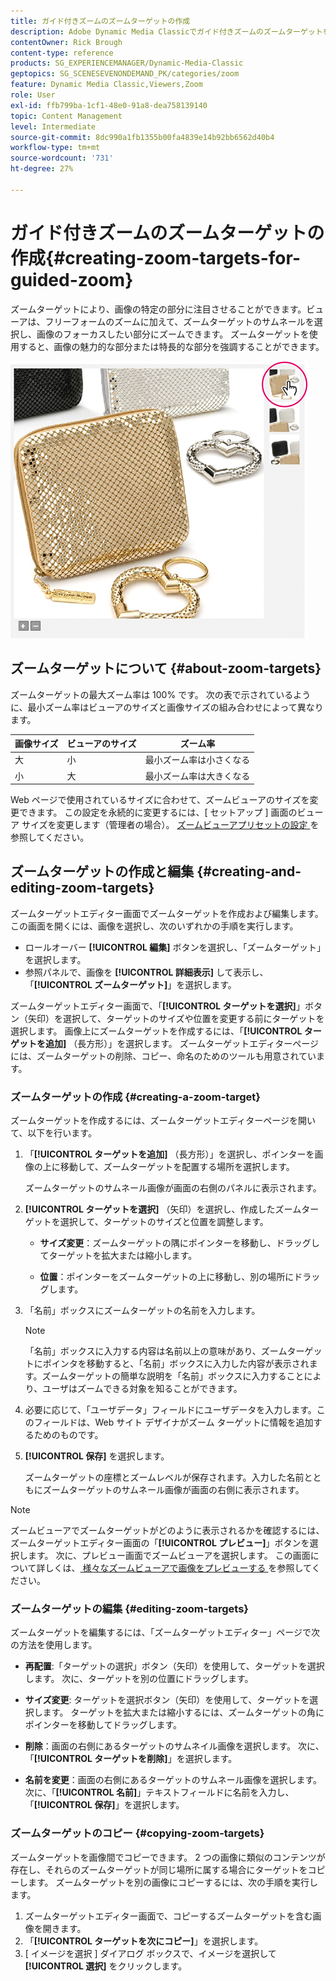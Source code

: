 ```yaml
---
title: ガイド付きズームのズームターゲットの作成
description: Adobe Dynamic Media Classicでガイド付きズームのズームターゲットを作成する方法を説明します。
contentOwner: Rick Brough
content-type: reference
products: SG_EXPERIENCEMANAGER/Dynamic-Media-Classic
geptopics: SG_SCENESEVENONDEMAND_PK/categories/zoom
feature: Dynamic Media Classic,Viewers,Zoom
role: User
exl-id: ffb799ba-1cf1-48e0-91a8-dea758139140
topic: Content Management
level: Intermediate
source-git-commit: 8dc990a1fb1355b00fa4839e14b92bb6562d40b4
workflow-type: tm+mt
source-wordcount: '731'
ht-degree: 27%

---
```


# ガイド付きズームのズームターゲットの作成{#creating-zoom-targets-for-guided-zoom}

ズームターゲットにより、画像の特定の部分に注目させることができます。ビューアは、フリーフォームのズームに加えて、ズームターゲットのサムネールを選択し、画像のフォーカスしたい部分にズームできます。 ズームターゲットを使用すると、画像の魅力的な部分または特長的な部分を強調することができます。

![ ガイド付きズームのズームターゲットの作成 ](/help/using/assets/zo_guided_zoom.png)

## ズームターゲットについて {#about-zoom-targets}

ズームターゲットの最大ズーム率は 100% です。 次の表で示されているように、最小ズーム率はビューアのサイズと画像サイズの組み合わせによって異なります。

| 画像サイズ | ビューアのサイズ | ズーム率 |
| --- | --- | --- |
| 大 | 小 | 最小ズーム率は小さくなる |
| 小 | 大 | 最小ズーム率は大きくなる |

Web ページで使用されているサイズに合わせて、ズームビューアのサイズを変更できます。 この設定を永続的に変更するには、[ セットアップ ] 画面のビューア サイズを変更します（管理者の場合）。 [ ズームビューアプリセットの設定 ](setting-zoom-viewer-presets.md#setting_up_zoom_viewer_presets) を参照してください。

## ズームターゲットの作成と編集 {#creating-and-editing-zoom-targets}

ズームターゲットエディター画面でズームターゲットを作成および編集します。 この画面を開くには、画像を選択し、次のいずれかの手順を実行します。

* ロールオーバー **[!UICONTROL 編集]** ボタンを選択し、「ズームターゲット」を選択します。
* 参照パネルで、画像を **[!UICONTROL 詳細表示]** して表示し、「**[!UICONTROL ズームターゲット]**」を選択します。

ズームターゲットエディター画面で、「**[!UICONTROL ターゲットを選択]**」ボタン（矢印）を選択して、ターゲットのサイズや位置を変更する前にターゲットを選択します。 画像上にズームターゲットを作成するには、「**[!UICONTROL ターゲットを追加]** （長方形）」を選択します。 ズームターゲットエディターページには、ズームターゲットの削除、コピー、命名のためのツールも用意されています。

### ズームターゲットの作成 {#creating-a-zoom-target}

ズームターゲットを作成するには、ズームターゲットエディターページを開いて、以下を行います。

1. 「**[!UICONTROL ターゲットを追加]** （長方形）」を選択し、ポインターを画像の上に移動して、ズームターゲットを配置する場所を選択します。

   ズームターゲットのサムネール画像が画面の右側のパネルに表示されます。

1. **[!UICONTROL ターゲットを選択]** （矢印）を選択し、作成したズームターゲットを選択して、ターゲットのサイズと位置を調整します。

   * **サイズ変更**：ズームターゲットの隅にポインターを移動し、ドラッグしてターゲットを拡大または縮小します。

   * **位置**：ポインターをズームターゲットの上に移動し、別の場所にドラッグします。

1. 「名前」ボックスにズームターゲットの名前を入力します。

   >[!NOTE]
   >
   >「名前」ボックスに入力する内容は名前以上の意味があり、ズームターゲットにポインタを移動すると、「名前」ボックスに入力した内容が表示されます。ズームターゲットの簡単な説明を「名前」ボックスに入力することにより、ユーザはズームできる対象を知ることができます。

1. 必要に応じて、「ユーザデータ」フィールドにユーザデータを入力します。このフィールドは、Web サイト デザイナがズーム ターゲットに情報を追加するためのものです。
1. **[!UICONTROL 保存]** を選択します。

   ズームターゲットの座標とズームレベルが保存されます。入力した名前とともにズームターゲットのサムネール画像が画面の右側に表示されます。

>[!NOTE]
>
>ズームビューアでズームターゲットがどのように表示されるかを確認するには、ズームターゲットエディター画面の「**[!UICONTROL プレビュー]**」ボタンを選択します。 次に、プレビュー画面でズームビューアを選択します。 この画面について詳しくは、[ 様々なズームビューアで画像をプレビューする ](previewing-image-assets-different-zoom.md#previewing_image_assets_with_different_zoom_viewers) を参照してください。

### ズームターゲットの編集 {#editing-zoom-targets}

ズームターゲットを編集するには、「ズームターゲットエディター」ページで次の方法を使用します。

* **再配置**:「ターゲットの選択」ボタン（矢印）を使用して、ターゲットを選択します。 次に、ターゲットを別の位置にドラッグします。

* **サイズ変更**: ターゲットを選択ボタン（矢印）を使用して、ターゲットを選択します。 ターゲットを拡大または縮小するには、ズームターゲットの角にポインターを移動してドラッグします。

* **削除**：画面の右側にあるターゲットのサムネイル画像を選択します。 次に、「**[!UICONTROL ターゲットを削除]**」を選択します。

* **名前を変更**：画面の右側にあるターゲットのサムネール画像を選択します。 次に、「**[!UICONTROL 名前]**」テキストフィールドに名前を入力し、「**[!UICONTROL 保存]**」を選択します。

### ズームターゲットのコピー {#copying-zoom-targets}

ズームターゲットを画像間でコピーできます。 2 つの画像に類似のコンテンツが存在し、それらのズームターゲットが同じ場所に属する場合にターゲットをコピーします。 ズームターゲットを別の画像にコピーするには、次の手順を実行します。

1. ズームターゲットエディター画面で、コピーするズームターゲットを含む画像を開きます。
1. 「**[!UICONTROL ターゲットを次にコピー]**」を選択します。
1. [ イメージを選択 ] ダイアログ ボックスで、イメージを選択して **[!UICONTROL 選択]** をクリックします。
